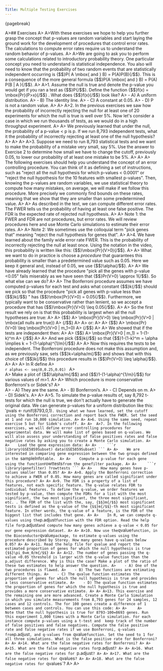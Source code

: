 ```yaml
---
Title: Multiple Testing Exercises
---
```


{pagebreak} 

A>## Exercises
A>
A>With these exercises we hope to help you further grasp the concept that p-values are random variables and start laying the ground work for the development of procedures that control error rates. The calculations to compute error rates require us to understand the random behavior of p-values.
A>
A>We are going to ask you to perform some calculations related to introductory probability theory. One particular concept you need to understand is statistical independence. You also will need to know that the probability of two random events that are statistically independent occurring is {$$}P( A \mbox{ and } B) = P(A)P(B){/$$}. This is a consequence of the more general formula {$$}P(A \mbox{ and } B) = P(A) P(B | A ){/$$}.
A>
A>1. Assume the null is true and denote the p-value you would get if you ran a test as {$$}P{/$$}. Define the function {$$}f(x) = \mbox{Pr}(P>x){/$$} . What does {$$}f(x){/$$} look like?
A>    - A) A uniform distribution.
A>    - B) The identity line.
A>    - C) A constant at 0.05.
A>    - D) P is not a random value.
A>
A>
A>2. In the previous exercises we saw how the probability of incorrectly rejecting the null for at least one of 20 experiments for which the null is true is well over 5%. Now let's consider a case in which we run thousands of tests, as we would do in a high throughput experiment. 
A>
A>    We previously learned that under the null, the probability of a p-value < p is p. If we run 8,793 independent tests, what it the probability of incorrectly rejecting at least one of the null hypothesis? 
A>
A>
A>
A>3. Suppose we need to run 8,793 statistical tests and we want to make the probability of a mistake very small, say 5%. Use the answer to Exercise 2 to determine how small we have to change the cutoff, previously 0.05, to lower our probability of at least one mistake to be 5%. 
A>
A>
A>    The following exercises should help you understand the concept of an error controlling procedure. You can think of it as defining a set of instructions, such as "reject all the null hypothesis for which p-values < 0.0001" or "reject the null hypothesis for the 10 features with smallest p-values". Then, knowing the p-values are random variables, we use statistical theory to compute how many mistakes, on average, we will make if we follow this procedure. More precisely we commonly find bounds on these rates, meaning that we show that they are smaller than some predetermined value.
A>
A>    As described in the text, we can compute different error rates. The FWER tells us the probability of having at least one false positive. The FDR is the expected rate of rejected null hypothesis.
A>
A>    Note 1: the FWER and FDR are not procedures, but error rates. We will review procedures here and use Monte Carlo simulations to estimate their error rates.
A>
A>    Note 2: We sometimes use the colloquial term "pick genes that" meaning "reject the null hypothesis for genes that".
A>
A>4. We have learned about the family wide error rate FWER. This is the probability of incorrectly rejecting the null at least once. Using the notation in the video, this probability is written like this: {$$}\mbox{Pr}(V>0){/$$}. 
A>
A>    What we want to do in practice is choose a _procedure_ that guarantees this probability is smaller than a predetermined value such as 0.05. Here we keep it general and, instead of 0.05, we use {$$}\alpha{/$$}.
A>
A>    We have already learned that the procedure "pick all the genes with p-value <0.05" fails miserably as we have seen that {$$}Pr(V>0) \approx 1{/$$}. So what else can we do?
A>
A>    The Bonferroni procedure assumes we have computed p-values for each test and asks what constant {$$}k{/$$} should we pick so that the procedure "pick all genes with p-value less than {$$}k{/$$} " has {$$}\mbox{Pr}(V>0) = 0.05{/$$}. Furthermore, we typically want to be conservative rather than lenient, so we accept a procedure that has {$$}\mbox{Pr}(V>0) \leq 0.05{/$$}. 
A>
A>    So the first result we rely on is that this probability is largest when all the null hypotheses are true:
A>
A>    {$$}
A>    \mbox{Pr}(V>0) \leq \mbox{Pr}(V>0 | \mbox{all nulls are true})
A>    {/$$}
A>
A>    or:
A>
A>    {$$}
A>    \mbox{Pr}(V>0) \leq \mbox{Pr}(V>0 | m_1=0)
A>    {/$$}
A>
A>    We showed that if the tests are independent then:
A>
A>    {$$}
A>    \mbox{Pr}(V>0 | m_1) = 1-(1-k)^m
A>    {/$$}
A>
A>    And we pick {$$}k{/$$} so that {$$}1-(1-k)^m = \alpha \implies k = 1-(1-\alpha)^{1/m}{/$$}
A>
A>    Now this requires the tests to be independent. The Bonferroni procedure does not make this assumption and, as we previously saw, sets {$$}k=\alpha/m{/$$} and shows that with this choice of {$$}k{/$$} this procedure results in {$$}Pr(V>0) \leq \alpha{/$$}. 
A>
A>
A>    In R define 
A>    
    ```r
    alphas <- seq(0,0.25,0.01)
    ```
A>  
A>    Make a plot of {$$}\alpha/m{/$$} and {$$}1-(1-\alpha)^{1/m}{/$$} for various values of m>1. 
A>
A>    Which procedure is more conservative Bonferroni's or Sidek's?
A>    
A>    - A) They are the same.
A>    - B) Bonferroni’s.
A>    - C) Depends on m.
A>    - D) Sidek's.
A>
A>
A>5.  To simulate the p-value results of, say  8,792 t-tests for which the null is true, we don't actually have to generate the original data. We can generate p-values for a uniform distribution like this: 'pvals <- runif(8793,0,1)`. Using what we have learned, set the cutoff using the Bonferroni correction and report back the FWER. Set the seed at 1 and run 10,000 simulation.
A>
A>
A>6. Using the same seed, repeat exercise 5 but for Sidek's cutoff.
A>
A> 
A>7. In the following exercises, we will define error controlling procedures for experimental data. We will make list of genes based on q-values. We will also assess your understanding of false positives rates and false negative rates by asking you to create a Monte Carlo simulation.
A>    
A>    Load the gene expression data:
A>
A>    
    ```r
    library(GSE5859Subset)
    data(GSE5859Subset)
    ```
A>
A>    We are interested in comparing gene expression between the two groups defined in the `sampleInfo` table. 
A>
A>    Compute a p-value for each gene using the function `rowttests` from the genefilter package.
A>
A>    
    ```r
    library(genefilter)
    ?rowttests
    ```
A>
A>    How many genes have p-values smaller than 0.05?
A>
A>
A>8. Apply the Bonferroni correction to achieve a FWER of 0.05. How many genes are called significant under this procedure?
A>
A>
A>9. The FDR is a property of a list of features, not each specific feature. The q-value relates FDR to individual features. To define the q-value, we order features we tested by p-value, then compute the FDRs for a list with the most significant, the two most significant, the three most significant, etc. . The FDR of the list with the, say, {$$}m{/$$} most significant tests is defined as the q-value of the {$$}m{/$$}-th most significant feature. In other words, the q-value of a feature, is the FDR of the biggest list that includes that gene.
A>
A>    In R, we can compute q-values using the `p.adjust` function with the FDR option. Read the help file for `p.adjust` and compute how many genes achieve a q-value < 0.05 for our gene expression dataset.
A>
A>
A>10. Now use the `qvalue` function, in the Bioconductor `qvalue` package, to estimate q-values using the procedure described by Storey. How many genes have q-values below 0.05?
A>
A>
A>11. Read the help file for qvalue and report the estimated proportion of genes for which the null hypothesis is true {$$}\pi_0=m_0/m{/$$}
A>
A>
A>12. The number of genes passing the q-value <0.05 threshold is larger with the q-value function than the p.adjust difference. Why is this the case? Make a plot of the ratio of these two estimates to help answer the question.
A>    - A) One of the two procedures is flawed.
A>    - B) The two functions are estimating different things.
A>    - C) The qvalue function estimates the proportion of genes for which the null hypothesis is true and provides a less conservative estimate.
A>    - D) The qvalue function estimates the proportion of genes for which the null hypothesis is true and provides a more conservative estimate.
A>
A>
A>13. This exercise and the remaining one are more advanced. Create a Monte Carlo Simulation in which you simulate measurements from 8,793 genes for 24 samples, 12 cases and 12 controls. The for 100 genes create a difference of 1 between cases and controls. You can use this code:
A>
A>    
A>    Note that the null hypothesis is true for 8793-100=8693 genes. Run this experiment 1,000 times with a Monte Carlo simulation. For each instance compute p-values using a t-test and  keep track of the number of false positives and false negatives. Compute the false positive rate and false negative rates if we use Bonferroni, q-values from `p.adjust`, and q-values from `qvalue` function. Set the seed to 1 for all three simulations. What is the false positive rate for Bonferroni?
A>
A>
A>14. What are the false negative rates for Bonferroni?
A>
A>
A>15. What are the false negative rates for `p.adjust`?
A>
A>
A>16. What are the false negative rates for `p.adjust`?
A>
A>
A>17. What are the false negative rates for `qvalues`?
A>
A>
A>18. What are the false negative rates for `qvalues`?
A>
A>
